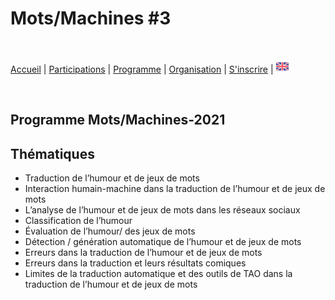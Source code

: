 # Mots/Machines #3
<br>

[Accueil](https://motsmachines.github.io/2021/accueil) | [Participations](https://motsmachines.github.io/2021/participations) | [Programme](https://motsmachines.github.io/2021/programme) | [Organisation](https://motsmachines.github.io/2021/organisation) | [S'inscrire](https://motsmachines.github.io/2021/inscrire) | [<img src="EN.png" width="20">](https://motsmachines.github.io/2021/accueil)


<br>

## Programme Mots/Machines-2021

## Thématiques
* Traduction de l’humour et de jeux de mots
* Interaction humain-machine dans la traduction de l’humour et de jeux de mots
* L’analyse de l’humour et de jeux de mots dans les réseaux sociaux
* Classification de l’humour
* Évaluation de l’humour/ des jeux de mots
* Détection / génération automatique de l’humour et de jeux de mots
* Erreurs dans la traduction de l’humour et de  jeux de mots
* Erreurs dans la traduction et leurs résultats comiques
* Limites  de la traduction automatique et des outils de TAO dans la traduction de l’humour et de  jeux de mots

